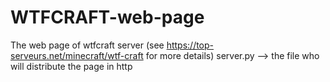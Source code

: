 # WTFCRAFT-web-page
The web page of wtfcraft server (see https://top-serveurs.net/minecraft/wtf-craft for more details)
server.py --> the file who will distribute the page in http
